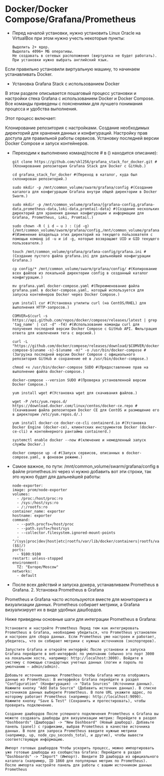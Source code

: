 # Docker/Docker Compose/Grafana/Prometheus

* Перед началой установки, нужно установить Linux Oracle на VirtualBox при этом нужно учесть некоторые пункты:

      Выделить 2+ ядер.
      Выделать 4096+ МБ оперативы.
      Не создавать в сетевых расположения (виртуалка не будет работать).
      При установки нужно выбрать английский язык.

Если правильно установили виртуальную машину, то начинаем устанавливать Docker.

  * Установка Grafana Stack с использованием Docker

В этом разделе описывается пошаговый процесс установки и настройки стека Grafana с использованием Docker и Docker Compose. Все команды приведены с пояснениями для лучшего понимания процесса и удобства выполнения.

Этот процесс включает:

Клонирование репозитория с настройками. Создание необходимых директорий для хранения данных и конфигураций. Настройку прав доступа для правильной работы сервисов. Установку последней версии Docker Compose и запуск контейнеров.

* Переходим к выполнению команд(после # в () находится описание):

      git clone https://github.com/skl256/grafana_stack_for_docker.git #(Клонирование репозитория Grafana Stack для Docker с GitHub.)

      cd grafana_stack_for_docker #(Переход в каталог, куда был склонирован репозиторий.)

      sudo mkdir -p /mnt/common_volume/swarm/grafana/config #(Создание каталога для конфигурации Grafana внутри общей директории в Docker Swarm.)

      sudo mkdir -p /mnt/common_volume/grafana/{grafana-config,grafana-data,prometheus-data,loki-data,promtail-data} #(Создание нескольких директорий для хранения данных конфигурации и информации для Grafana, Prometheus, Loki, Promtail.)

      sudo chown -R ( i d − u ) : (id -g) {/mnt/common_volume/swarm/grafana/config,/mnt/common_volume/grafana} #(Изменение владельца этих директорий на текущего пользователя с помощью команд id -u и id -g, которые возвращают UID и GID текущего пользователя.)

      touch /mnt/common_volume/grafana/grafana-config/grafana.ini #(Создание пустого файла grafana.ini для дальнейшей конфигурации Grafana.)

      cp config/* /mnt/common_volume/swarm/grafana/config/ #(Копирование всех файлов из локальной директории config в созданный каталог конфигурации.)

      mv grafana.yaml docker-compose.yaml #(Переименование файла grafana.yaml в docker-compose.yaml, который используется для запуска контейнеров Docker через Docker Compose.)

      yum install cur #(Установка утилиты curl (на CentOS/RHEL) для выполнения HTTP-запросов.)

      COMVER=$(curl -s https://api.github.com/repos/docker/compose/releases/latest | grep 'tag_name' | cut -d" -f4) #(Использование команды curl для получения последней версии Docker Compose с GitHub API. Фильтрация ответа для извлечения тега с версией.)

      curl -L "https://github.com/docker/compose/releases/download/$COMVER/docker-compose-$(uname -s)-$(uname -m)" -o /usr/bin/docker-compose #(Загрузка последней версии Docker Compose с официального репозитория GitHub и сохранение её в /usr/bin/docker-compose.)

      chmod +x /usr/bin/docker-compose SUDO #(Предоставление прав на выполнение файла docker-compose.)

      docker-compose --version SUDO #(Проверка установленной версии Docker Compose.)

      yum install wget #(Установка wget для скачивания файлов.)

      wget -P /etc/yum.repos.d/ https://download.docker.com/linux/centos/docker-ce.repo #(Скачивание файла репозитория Docker CE для CentOS и размещение его в директории /etc/yum.repos.d/.)

      yum install docker-ce docker-ce-cli containerd.io #(Установка Docker Engine (docker-ce), клиентских инструментов Docker (docker-ce-cli) и контейнерного рантайма containerd.)

      systemctl enable docker --now #(ключение и немедленный запуск службы Docker.)

      docker compose up -d #(Запуск сервисов, описанных в docker-compose.yaml, в фоновом режиме.)

* Самое важное, по пути: /mnt/common_volume/swarm/grafana/config в файле prometheus.ini через vi нужно добавить вот эти строки, так это нужно будет для дальнейшей работы:

      node-exporter: 
      image: prom/node-exporter 
      volumes: 
        - /proc:/host/proc:ro 
        - /sys:/host/sys:ro 
        - /:/rootfs:ro 
      container_name: exporter 
      hostname: exporter 
      command: 
        - --path.procfs=/host/proc 
        - --path.sysfs=/host/sys 
        - --collector.filesystem.ignored-mount-points 
        - ^/(sys|proc|dev|host|etc|rootfs/var/lib/docker/containers|rootfs/var/lib/docker/overlay2|rootfs/run/docker/netns|rootfs/var/lib/docker/aufs)($$|/) 
      ports: 
        - 9100:9100 
      restart: unless-stopped 
      environment: 
        TZ: "Europe/Moscow" 
      networks: 
        - default

* После всех действий и запуска докера, устанавливаем Prometheus в Grafana. 2. Установка Prometheus в Grafana

Prometheus и Grafana часто используются вместе для мониторинга и визуализации данных. Prometheus собирает метрики, а Grafana визуализирует их в виде удобных дашбордов. 

Ниже приведены основные шаги для интеграции Prometheus в Grafana:

    Установите и настройте Prometheus Перед тем как интегрировать Prometheus в Grafana, необходимо убедиться, что Prometheus установлен и настроен для сбора данных. Если Prometheus уже настроен и работает, убедитесь, что он собирает метрики с нужных источников (экспортеров).

    Запустите Grafana и откройте интерфейс После установки и запуска Grafana перейдите в веб-интерфейс по умолчанию (обычно это порт 3000 на локальном хосте, например: http://localhost:3000). Войдите в систему с помощью стандартных учетных данных (логин и пароль по умолчанию — admin/admin).

    Добавьте источник данных Prometheus Чтобы Grafana могла отображать данные из Prometheus: В интерфейсе Grafana перейдите в раздел "Configuration" (Конфигурация) -> "Data Sources" (Источники данных). Нажмите кнопку "Add Data Source" (Добавить источник данных). В списке источников данных выберите Prometheus. В поле URL укажите адрес, по которому работает Prometheus (например: http://localhost:9090). Нажмите кнопку "Save & Test" (Сохранить и протестировать), чтобы проверить подключение.

    Создание дашбордов После успешного подключения Prometheus к Grafana вы можете создавать дашборды для визуализации метрик: Перейдите в раздел "Dashboards" (Дашборды) -> "New Dashboard" (Новый дашборд). Добавьте панель (panel) с графиками, выбрав Prometheus в качестве источника данных. В поле для запроса Prometheus введите нужные метрики (например, up, node_cpu_seconds_total, и другие), чтобы вывести соответствующую информацию.

    Импорт готовых дашбордов Чтобы ускорить процесс, можно импортировать уже готовые дашборды из сообщества Grafana: Перейдите в раздел "Dashboards" -> "Import" (Импорт). Введите ID дашборда из официального каталога (например, ID 1860 для популярных метрик по Prometheus). После импорта настройте панель для работы с вашим источником данных Prometheus

